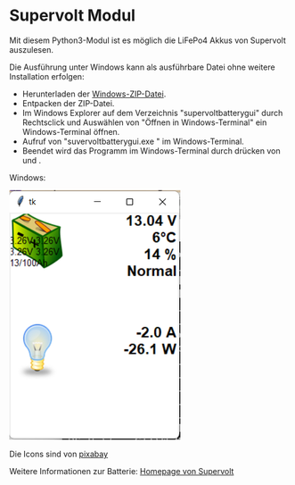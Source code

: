# Supervolt Modul
Mit diesem Python3-Modul ist es möglich die LiFePo4 Akkus von Supervolt auszulesen.

Die Ausführung unter Windows kann als ausführbare Datei ohne weitere Installation erfolgen:

- Herunterladen der [Windows-ZIP-Datei](windows-bin/supervoltbatterygui_windows.zip).
- Entpacken der ZIP-Datei.
- Im Windows Explorer auf dem Verzeichnis "supervoltbatterygui" durch Rechtsclick und Auswählen von "Öffnen in Windows-Terminal" ein Windows-Terminal öffnen.
- Aufruf von "suvervoltbatterygui.exe <MAC DER BATTERIE>" im Windows-Terminal.
- Beendet wird das Programm im Windows-Terminal durch drücken von <STRG> und <Pause Untbr>.


Windows:

![Bild](windows_gui.png "Beispielbild für die GUI unter Windows")

Die Icons sind von [pixabay](https://pixabay.com)

Weitere Informationen zur Batterie: [Homepage von Supervolt](https://supervolt.de/)
